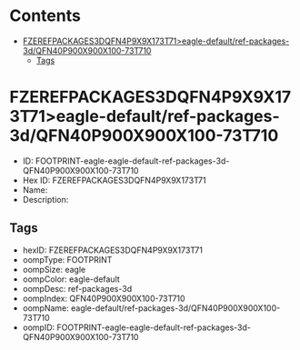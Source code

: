 



Contents
========

* [FZEREFPACKAGES3DQFN4P9X9X173T71>eagle-default/ref-packages-3d/QFN40P900X900X100-73T710](#fzerefpackages3dqfn4p9x9x173t71eagle-defaultref-packages-3dqfn40p900x900x100-73t710)
	* [Tags](#tags)

# FZEREFPACKAGES3DQFN4P9X9X173T71>eagle-default/ref-packages-3d/QFN40P900X900X100-73T710

- ID: FOOTPRINT-eagle-eagle-default-ref-packages-3d-QFN40P900X900X100-73T710
- Hex ID: FZEREFPACKAGES3DQFN4P9X9X173T71
- Name: 
- Description: 

## Tags

- hexID: FZEREFPACKAGES3DQFN4P9X9X173T71
- oompType: FOOTPRINT
- oompSize: eagle
- oompColor: eagle-default
- oompDesc: ref-packages-3d
- oompIndex: QFN40P900X900X100-73T710
- oompName: eagle-default/ref-packages-3d/QFN40P900X900X100-73T710
- oompID: FOOTPRINT-eagle-eagle-default-ref-packages-3d-QFN40P900X900X100-73T710
